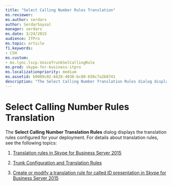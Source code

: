 ```yaml
---
title: "Select Calling Number Rules Translation"
ms.reviewer: 
ms.author: serdars
author: SerdarSoysal
manager: serdars
ms.date: 3/24/2015
audience: ITPro
ms.topic: article
f1.keywords:
- CSH
ms.custom:
- ms.lync.lscp.VoiceTrunkSelCallingRule
ms.prod: skype-for-business-itpro
ms.localizationpriority: medium
ms.assetid: b9009c02-6628-4038-bc80-650c7a2b8741
description: "The Select Calling Number Translation Rules dialog displays the translation rules configured for your deployment. For details about translation rules, see the following topics:"
---
```


# Select Calling Number Rules Translation

The **Select Calling Number Translation Rules** dialog displays the translation rules configured for your deployment. For details about translation rules, see the following topics:

1. [Translation rules in Skype for Business Server 2015](../../plan-your-deployment/enterprise-voice-solution/translation-rules.md)

2. [Trunk Configuration and Translation Rules](/previous-versions/office/lync-server-2013/lync-server-2013-configuring-trunks)

3. [Create or modify a translation rule for called ID presentation in Skype for Business Server 2015](../../deploy/deploy-enterprise-voice/called-id-presentation-rules.md)